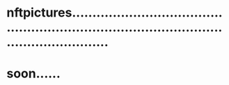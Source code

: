 # nftpictures...................................................................................................................
# soon......

